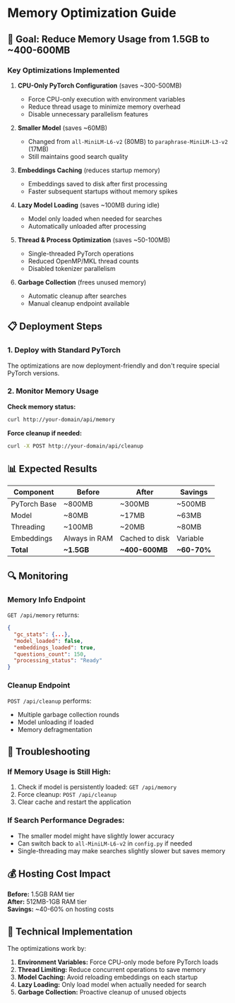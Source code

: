 # Memory Optimization Guide

## 🎯 Goal: Reduce Memory Usage from 1.5GB to ~400-600MB

### Key Optimizations Implemented

1. **CPU-Only PyTorch Configuration** (saves ~300-500MB)

   - Force CPU-only execution with environment variables
   - Reduce thread usage to minimize memory overhead
   - Disable unnecessary parallelism features

2. **Smaller Model** (saves ~60MB)

   - Changed from `all-MiniLM-L6-v2` (80MB) to `paraphrase-MiniLM-L3-v2` (17MB)
   - Still maintains good search quality

3. **Embeddings Caching** (reduces startup memory)

   - Embeddings saved to disk after first processing
   - Faster subsequent startups without memory spikes

4. **Lazy Model Loading** (saves ~100MB during idle)

   - Model only loaded when needed for searches
   - Automatically unloaded after processing

5. **Thread & Process Optimization** (saves ~50-100MB)

   - Single-threaded PyTorch operations
   - Reduced OpenMP/MKL thread counts
   - Disabled tokenizer parallelism

6. **Garbage Collection** (frees unused memory)
   - Automatic cleanup after searches
   - Manual cleanup endpoint available

## 📋 Deployment Steps

### 1. Deploy with Standard PyTorch

The optimizations are now deployment-friendly and don't require special PyTorch versions.

### 2. Monitor Memory Usage

**Check memory status:**

```bash
curl http://your-domain/api/memory
```

**Force cleanup if needed:**

```bash
curl -X POST http://your-domain/api/cleanup
```

## 📊 Expected Results

| Component    | Before        | After          | Savings     |
| ------------ | ------------- | -------------- | ----------- |
| PyTorch Base | ~800MB        | ~300MB         | ~500MB      |
| Model        | ~80MB         | ~17MB          | ~63MB       |
| Threading    | ~100MB        | ~20MB          | ~80MB       |
| Embeddings   | Always in RAM | Cached to disk | Variable    |
| **Total**    | **~1.5GB**    | **~400-600MB** | **~60-70%** |

## 🔍 Monitoring

### Memory Info Endpoint

`GET /api/memory` returns:

```json
{
  "gc_stats": {...},
  "model_loaded": false,
  "embeddings_loaded": true,
  "questions_count": 150,
  "processing_status": "Ready"
}
```

### Cleanup Endpoint

`POST /api/cleanup` performs:

- Multiple garbage collection rounds
- Model unloading if loaded
- Memory defragmentation

## 🚨 Troubleshooting

### If Memory Usage is Still High:

1. Check if model is persistently loaded: `GET /api/memory`
2. Force cleanup: `POST /api/cleanup`
3. Clear cache and restart the application

### If Search Performance Degrades:

- The smaller model might have slightly lower accuracy
- Can switch back to `all-MiniLM-L6-v2` in `config.py` if needed
- Single-threading may make searches slightly slower but saves memory

## 💰 Hosting Cost Impact

**Before:** 1.5GB RAM tier  
**After:** 512MB-1GB RAM tier  
**Savings:** ~40-60% on hosting costs

## 🔧 Technical Implementation

The optimizations work by:

1. **Environment Variables:** Force CPU-only mode before PyTorch loads
2. **Thread Limiting:** Reduce concurrent operations to save memory
3. **Model Caching:** Avoid reloading embeddings on each startup
4. **Lazy Loading:** Only load model when actually needed for search
5. **Garbage Collection:** Proactive cleanup of unused objects
